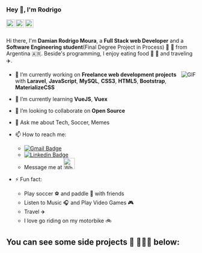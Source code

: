 ### Hey 👋, I'm Rodrigo

<a href="https://www.linkedin.com/in/damian-rodrigo-moura/">
  <img align="left" alt="Mehdi's LinkdeIn" width="22px" src="https://cdn.jsdelivr.net/npm/simple-icons@v3/icons/linkedin.svg" />
</a>
<a href="https://www.instagram.com/drodrigomoura/">
  <img align="left" alt="Mehdi's Instagram" width="22px" src="https://cdn.jsdelivr.net/npm/simple-icons@v3/icons/instagram.svg" />
</a>
<a href="https://www.facebook.com/rodrigo.moura.731/">
  <img align="left" alt="Mehdi's Instagram" width="22px" src="https://cdn.jsdelivr.net/npm/simple-icons@v3/icons/facebook.svg" />
</a>

<br />
<br />

Hi there, I'm **Damian Rodrigo Moura**, a **Full Stack web Developer** and a **Software Engineering student**(Final Degree Project in Process) :robot: 🚀 from Argentina :argentina:. Beside's programming, I enjoy eating food :pizza: :hamburger: and traveling :airplane:.

<img align="right" alt="GIF" src="https://i.pinimg.com/originals/e4/26/70/e426702edf874b181aced1e2fa5c6cde.gif" />

- 🔭 I’m currently working on **Freelance web development projects** with **Laravel**, **JavaScript**, **MySQL**, **CSS3**, **HTML5**, **Bootstrap**, **MaterializeCSS**

- 🌱 I’m currently learning **VueJS**, **Vuex**

- 👯 I’m looking to collaborate on **Open Source**

- 💬 Ask me about Tech, Soccer, Memes

- 📫 How to reach me: 
  - [![Gmail Badge](https://img.shields.io/badge/-d.rodrigomoura@gmail.com-c14438?style=flat-square&logo=Gmail&logoColor=white&link=mailto:d.rodrigomoura@gmail.com)](mailto:d.rodrigomoura@gmail.com)
  - [![Linkedin Badge](https://img.shields.io/badge/-drodrigomoura-blue?style=flat-square&logo=Linkedin&logoColor=white&link=https://www.linkedin.com/in/drodrigomoura/)](https://www.linkedin.com/in/drodrigomoura/)
  - Message me at <a href="https://api.whatsapp.com/send?phone=+5493764683195"><img src="https://github.com/Quadrified/Quadrified/blob/master/assets/my_svgs/whatsapp.svg" width="30px" alt="Whatsapp"></a>

- ⚡ Fun fact:
  - Play soccer :soccer:	and paddle :tennis: with friends
  - Listen to Music :headphones: and Play Video Games :video_game:
  - Travel :airplane:
  - I love go riding on my motorbike :bike:

## You can see some side projects :rocket: 👨🏽‍💻 below: 
